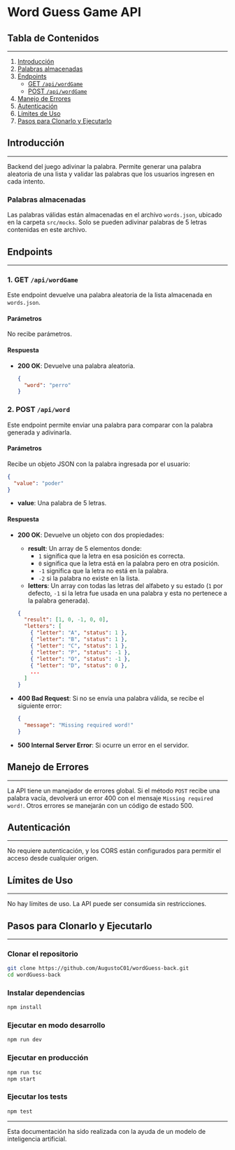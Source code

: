 # Word Guess Game API

## Tabla de Contenidos

---

1. [Introducción](#introduccion)
2. [Palabras almacenadas](#palabras-almacenadas)
3. [Endpoints](#endpoints)
   - [GET `/api/wordGame`](#1-get-apiwordGame)
   - [POST `/api/wordGame`](#2-post-apiword)
4. [Manejo de Errores](#manejo-de-errores)
5. [Autenticación](#autenticacion)
6. [Límites de Uso](#limites-de-uso)
7. [Pasos para Clonarlo y Ejecutarlo](#pasos-para-clonarlo-y-ejecutarlo)

## Introducción

---

Backend del juego adivinar la palabra. Permite generar una palabra aleatoria de una lista y validar las palabras que los usuarios ingresen en cada intento.

### Palabras almacenadas

Las palabras válidas están almacenadas en el archivo `words.json`, ubicado en la carpeta `src/mocks`. Solo se pueden adivinar palabras de 5 letras contenidas en este archivo.

## Endpoints

---

### 1. GET `/api/wordGame`

Este endpoint devuelve una palabra aleatoria de la lista almacenada en `words.json`.

#### **Parámetros**

No recibe parámetros.

#### **Respuesta**

- **200 OK**: Devuelve una palabra aleatoria.
  ```json
  {
    "word": "perro"
  }
  ```

### 2. POST `/api/word`

Este endpoint permite enviar una palabra para comparar con la palabra generada y adivinarla.

#### **Parámetros**

Recibe un objeto JSON con la palabra ingresada por el usuario:

```json
{
  "value": "poder"
}
```

- **value**: Una palabra de 5 letras.

#### **Respuesta**

- **200 OK**: Devuelve un objeto con dos propiedades:

  - **result**: Un array de 5 elementos donde:
    - `1` significa que la letra en esa posición es correcta.
    - `0` significa que la letra está en la palabra pero en otra posición.
    - `-1` significa que la letra no está en la palabra.
    - `-2` si la palabra no existe en la lista.
  - **letters**: Un array con todas las letras del alfabeto y su estado (`1` por defecto, `-1` si la letra fue usada en una palabra y esta no pertenece a la palabra generada).

  ```json
  {
    "result": [1, 0, -1, 0, 0],
    "letters": [
      { "letter": "A", "status": 1 },
      { "letter": "B", "status": 1 },
      { "letter": "C", "status": 1 },
      { "letter": "P", "status": -1 },
      { "letter": "O", "status": -1 },
      { "letter": "D", "status": 0 },
      ...
    ]
  }
  ```

- **400 Bad Request**: Si no se envía una palabra válida, se recibe el siguiente error:

  ```json
  {
    "message": "Missing required word!"
  }
  ```

- **500 Internal Server Error**: Si ocurre un error en el servidor.

## Manejo de Errores

---

La API tiene un manejador de errores global. Si el método `POST` recibe una palabra vacía, devolverá un error 400 con el mensaje `Missing required word!`. Otros errores se manejarán con un código de estado 500.

## Autenticación

---

No requiere autenticación, y los CORS están configurados para permitir el acceso desde cualquier origen.

## Límites de Uso

---

No hay límites de uso. La API puede ser consumida sin restricciones.

## Pasos para Clonarlo y Ejecutarlo

---

### Clonar el repositorio

```bash
git clone https://github.com/AugustoC01/wordGuess-back.git
cd wordGuess-back
```

### Instalar dependencias

```bash
npm install
```

### Ejecutar en modo desarrollo

```bash
npm run dev
```

### Ejecutar en producción

```bash
npm run tsc
npm start
```

### Ejecutar los tests

```bash
npm test
```

---

Esta documentación ha sido realizada con la ayuda de un modelo de inteligencia artificial.
